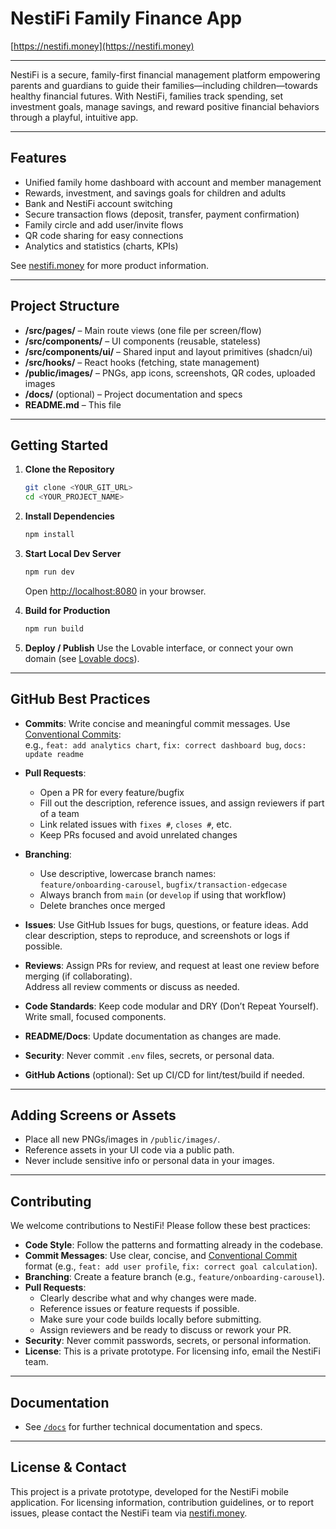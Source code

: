 
# NestiFi Family Finance App

[https://nestifi.money](https://nestifi.money)

---

NestiFi is a secure, family-first financial management platform empowering parents and guardians to guide their families—including children—towards healthy financial futures. With NestiFi, families track spending, set investment goals, manage savings, and reward positive financial behaviors through a playful, intuitive app.

---

## Features

- Unified family home dashboard with account and member management
- Rewards, investment, and savings goals for children and adults
- Bank and NestiFi account switching
- Secure transaction flows (deposit, transfer, payment confirmation)
- Family circle and add user/invite flows
- QR code sharing for easy connections
- Analytics and statistics (charts, KPIs)

See [nestifi.money](https://nestifi.money) for more product information.

---

## Project Structure

- **/src/pages/** – Main route views (one file per screen/flow)
- **/src/components/** – UI components (reusable, stateless)
- **/src/components/ui/** – Shared input and layout primitives (shadcn/ui)
- **/src/hooks/** – React hooks (fetching, state management)
- **/public/images/** – PNGs, app icons, screenshots, QR codes, uploaded images
- **/docs/** (optional) – Project documentation and specs
- **README.md** – This file

---

## Getting Started

1. **Clone the Repository**
   ```sh
   git clone <YOUR_GIT_URL>
   cd <YOUR_PROJECT_NAME>
   ```

2. **Install Dependencies**
   ```sh
   npm install
   ```

3. **Start Local Dev Server**
   ```sh
   npm run dev
   ```
   Open [http://localhost:8080](http://localhost:8080) in your browser.

4. **Build for Production**
   ```sh
   npm run build
   ```

5. **Deploy / Publish**
   Use the Lovable interface, or connect your own domain (see [Lovable docs](https://docs.lovable.dev/user-guides/deployment)).

---

## GitHub Best Practices

- **Commits**: Write concise and meaningful commit messages. Use [Conventional Commits](https://www.conventionalcommits.org/en/v1.0.0/):  
  e.g., `feat: add analytics chart`, `fix: correct dashboard bug`, `docs: update readme`
- **Pull Requests**:
    - Open a PR for every feature/bugfix
    - Fill out the description, reference issues, and assign reviewers if part of a team
    - Link related issues with `fixes #`, `closes #`, etc.
    - Keep PRs focused and avoid unrelated changes
- **Branching**:
    - Use descriptive, lowercase branch names:  
      `feature/onboarding-carousel`, `bugfix/transaction-edgecase`
    - Always branch from `main` (or `develop` if using that workflow)
    - Delete branches once merged

- **Issues**: Use GitHub Issues for bugs, questions, or feature ideas. Add clear description, steps to reproduce, and screenshots or logs if possible.

- **Reviews**: Assign PRs for review, and request at least one review before merging (if collaborating).  
  Address all review comments or discuss as needed.

- **Code Standards**: Keep code modular and DRY (Don’t Repeat Yourself). Write small, focused components.

- **README/Docs**: Update documentation as changes are made.

- **Security**: Never commit `.env` files, secrets, or personal data.

- **GitHub Actions** (optional): Set up CI/CD for lint/test/build if needed.

---

## Adding Screens or Assets

- Place all new PNGs/images in `/public/images/`.
- Reference assets in your UI code via a public path.
- Never include sensitive info or personal data in your images.

---

## Contributing

We welcome contributions to NestiFi! Please follow these best practices:

- **Code Style**: Follow the patterns and formatting already in the codebase.
- **Commit Messages**: Use clear, concise, and [Conventional Commit](https://www.conventionalcommits.org/en/v1.0.0/) format (e.g., `feat: add user profile`, `fix: correct goal calculation`).
- **Branching**: Create a feature branch (e.g., `feature/onboarding-carousel`).
- **Pull Requests**: 
  - Clearly describe what and why changes were made.
  - Reference issues or feature requests if possible.
  - Make sure your code builds locally before submitting.
  - Assign reviewers and be ready to discuss or rework your PR.
- **Security**: Never commit passwords, secrets, or personal information.
- **License**: This is a private prototype. For licensing info, email the NestiFi team.

---

## Documentation

- See [`/docs`](./docs) for further technical documentation and specs.

---

## License & Contact

This project is a private prototype, developed for the NestiFi mobile application.
For licensing information, contribution guidelines, or to report issues, please contact the NestiFi team via [nestifi.money](https://nestifi.money).

